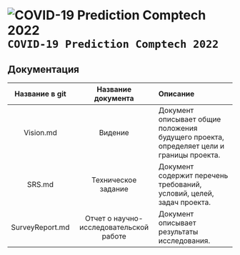 # ![COVID-19 Prediction Comptech 2022](https://via.placeholder.com/15/889eff/000000?text=+) `COVID-19 Prediction Comptech 2022`

## Документация

| **Название в git**  | **Название документа**  | **Описание** |
|:-------------: |:---------------:| :-------------|
| Vision.md     | Видение | Документ описывает общие положения будущего проекта, определяет цели и границы проекта.    |
| SRS.md      | Техническое задание        |     Документ содержит перечень требований, условий, целей, задач проекта.   |
| SurveyReport.md | Отчет о научно-исследовательской работе        |  Документ описывает результаты исследования.|
